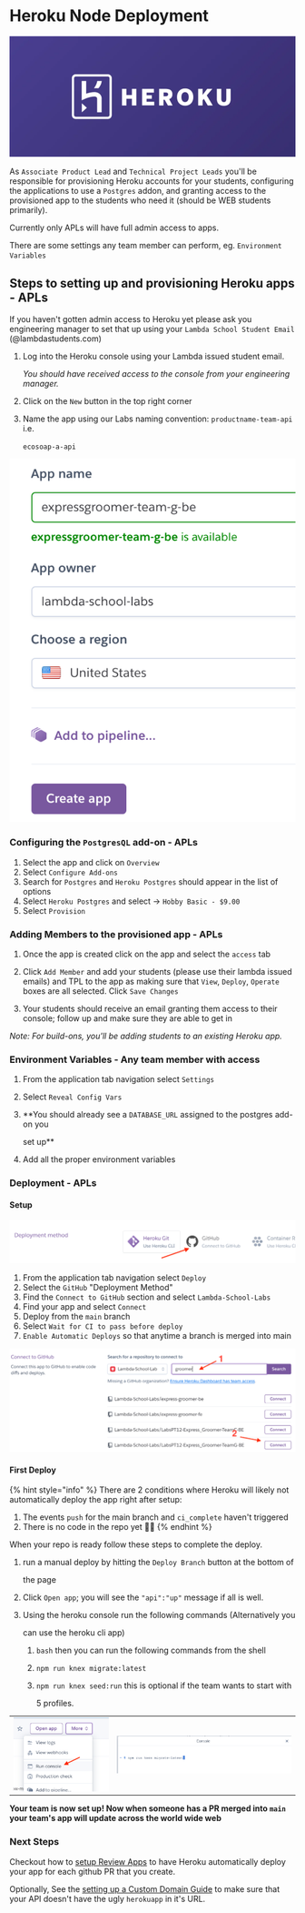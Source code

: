 # Heroku Node Deployment

![Heroku](../.gitbook/assets/heroku-logo.png)

As `Associate Product Lead` and `Technical Project Leads` you'll be responsible for provisioning Heroku accounts for your students, configuring the applications to use a `Postgres` addon, and granting access to the provisioned app to the students who need it \(should be WEB students primarily\).

Currently only APLs will have full admin access to apps.

There are some settings any team member can perform, eg. `Environment Variables`

## Steps to setting up and provisioning Heroku apps - APLs

If you haven't gotten admin access to Heroku yet please ask you engineering manager to set that up using your `Lambda School Student Email` \(@lambdastudents.com\)

1. Log into the Heroku console using your Lambda issued student email.

   _You should have received access to the console from your engineering manager._

2. Click on the `New` button in the top right corner
3. Name the app using our Labs naming convention: `productname-team-api` i.e.

   `ecosoap-a-api`

![](../.gitbook/assets/heroku-app-deploy-1.png)

### Configuring the `PostgresQL` add-on - APLs

1. Select the app and click on `Overview`
2. Select `Configure Add-ons`
3. Search for `Postgres` and `Heroku Postgres` should appear in the list of options
4. Select `Heroku Postgres` and select -&gt; `Hobby Basic - $9.00`
5. Select `Provision`

### Adding Members to the provisioned app - APLs

1. Once the app is created click on the app and select the `access` tab
2. Click `Add Member` and add your students \(please use their lambda issued emails\) and TPL to the app as making sure that `View`, `Deploy`, `Operate` boxes are all selected. Click `Save Changes`

3. Your students should receive an email granting them access to their console; follow up and make sure they are able to get in

*Note: For build-ons, you'll be adding students to an existing Heroku app.*

### Environment Variables - Any team member with access

1. From the application tab navigation select `Settings`
2. Select `Reveal Config Vars`
3. \*\*You should already see a `DATABASE_URL` assigned to the postgres add-on you

   set up\*\*

4. Add all the proper environment variables

### Deployment - APLs

#### Setup

![Connect github](../.gitbook/assets/heroku-app-deploy-github.png)

1. From the application tab navigation select `Deploy`
2. Select the `GitHub` "Deployment Method"
3. Find the `Connect to GitHub` section and select `Lambda-School-Labs`
4. Find your app and select `Connect`
5. Deploy from the `main` branch
6. Select `Wait for CI to pass before deploy`
7. `Enable Automatic Deploys` so that anytime a branch is merged into main

![connect repo](../.gitbook/assets/heroku-app-deploy-github-repo.png)

#### First Deploy

{% hint style="info" %}
There are 2 conditions where Heroku will likely not automatically deploy the app right after setup:

1. The events `push` for the main branch and `ci_complete` haven't triggered
2. There is no code in the repo yet 😬😂
{% endhint %}

When your repo is ready follow these steps to complete the deploy.

1. run a manual deploy by hitting the `Deploy Branch` button at the bottom of

   the page

2. Click `Open app`; you will see the `"api":"up"` message if all is well.
3. Using the heroku console run the following commands \(Alternatively you

   can use the heroku cli app\)

   1. `bash` then you can run the following commands from the shell
   2. `npm run knex migrate:latest`
   3. `npm run knex seed:run` this is optional if the team wants to start with

      5 profiles.

|   |   |
| :--- | :--- |
| ![run console](../.gitbook/assets/heroku-deploy-run-console.png) | ![console bash](../.gitbook/assets/heroku-deploy-console-bash.png) |

**Your team is now set up! Now when someone has a PR merged into `main` your team's app will update across the world wide web**

### Next Steps

Checkout how to [setup Review Apps](https://github.com/Lambda-School-Labs/gitbook-labs-guides/tree/f514baf6b1b0c2764cc2bce1739043d8ef763b96/heroku/heroku/review-apps/README.md) to have Heroku automatically deploy your app for each github PR that you create.

Optionally, See the [setting up a Custom Domain Guide](https://github.com/Lambda-School-Labs/gitbook-labs-guides/tree/f514baf6b1b0c2764cc2bce1739043d8ef763b96/heroku/heroku/heroku-custom-domain/README.md) to make sure that your API doesn't have the ugly `herokuapp` in it's URL.


